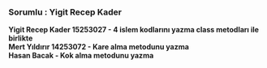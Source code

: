 <h3>Sorumlu : Yigit Recep Kader </h3>

<b> Yigit Recep Kader 15253027 - 4 islem kodlarını yazma class metodları ile birlikte </b><br>
<b> Mert Yıldırır 14253072 - Kare alma metodunu yazma</b><br>
<b>Hasan Bacak - Kok alma metodunu yazma</b>
